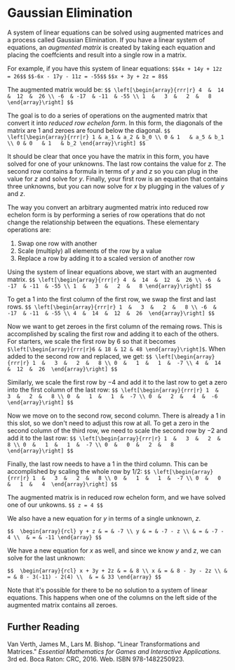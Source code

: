 <head>
    <meta http-equiv="Content-Type" content="text/html; charset=utf-8" />
    <script type="text/javascript" async src="https://cdn.mathjax.org/mathjax/latest/MathJax.js?config=TeX-MML-AM_CHTML">
    </script>
</head>

<script type="text/x-mathjax-config">
  MathJax.Hub.Config({
    TeX: { extensions: ["AMSsymbols.js"] },
    tex2jax: {
      inlineMath: [ ['$','$'], ["\\(","\\)"] ],
      processEscapes: true
    }
  });
</script>

Gaussian Elimination
====================
A system of linear equations can be solved using augmented matrices and a process called Gaussian
Elimination.  If you have a linear system of equations, an *augmented matrix* is created by taking
each equation and placing the coeffcients and result into a single row in a matrix.  

For example, if you have this system of linear equations:
`$$4x + 14y + 12z = 26$$`
`$$-6x - 17y - 11z = -55$$`
`$$x + 3y + 2z = 8$$`

The augmented matrix would be:
`$$
  \left[\begin{array}{rrr|r}
     4  &  14  &  12  &  26 \\
    -6  & -17  & -11  & -55 \\
     1  &   3  &   2  &   8
  \end{array}\right]
$$`

The goal is to do a series of operations on the augmented matrix that convert it into *reduced row
echelon form*.  In this form, the diagonals of the matrix are $1$ and zeroes are found below the
diagonal.
`$$
  \left[\begin{array}{rrr|r}
  1 & a_1 & a_2 & b_0 \\
  0 & 1   & a_5 & b_1 \\
  0 & 0   & 1   & b_2
  \end{array}\right]
$$`

It should be clear that once you have the matrix in this form, you have solved for one of your
unknowns.  The last row contains the value for $z$.  The second row contains a formula in terms
of $y$ and $z$ so you can plug in the value for $z$ and solve for $y$.  Finally, your first row
is an equation that contains three unknowns, but you can now solve for $x$ by plugging in the
values of $y$ and $z$.


The way you convert an arbitrary augmented matrix into reduced row echelon form is by performing
a series of row operations that do not change the relationship between the equations.  These 
elementary operations are:
1. Swap one row with another
2. Scale (multiply) all elements of the row by a value
3. Replace a row by adding it to a scaled version of another row

Using the system of linear equations above, we start with an augmented matrix.
`$$
  \left[\begin{array}{rrr|r}
     4  &  14  &  12  &  26 \\
    -6  & -17  & -11  & -55 \\
     1  &   3  &   2  &   8
  \end{array}\right]
$$`

To get a $1$ into the first column of the first row, we swap the first and last rows.
`$$
  \left[\begin{array}{rrr|r}
     1  &   3  &   2  &   8 \\
    -6  & -17  & -11  & -55 \\
     4  &  14  &  12  &  26 
  \end{array}\right]
$$`

Now we want to get zeroes in the first column of the remaing rows.  This is accomplished by scaling
the first row and adding it to each of the others.  For starters, we scale the first row by $6$ so 
that it becomes `$\left[\begin{array}{rrr|r}6 & 18 & 12 & 48 \end{array}\right]$`.  When 
added to the second row and replaced, we get:
`$$
  \left[\begin{array}{rrr|r}
     1  &   3  &   2  &   8 \\
     0  &   1  &   1  &  -7 \\
     4  &  14  &  12  &  26 
  \end{array}\right]
$$`

Similarly, we scale the first row by $-4$ and add it to the last row to get a zero into the first
column of the last row:
`$$
  \left[\begin{array}{rrr|r}
     1  &   3  &   2  &   8 \\
     0  &   1  &   1  &  -7 \\
     0  &   2  &   4  &  -6 
  \end{array}\right]
$$`

Now we move on to the second row, second column.  There is already a $1$ in this slot, so we don't
need to adjust this row at all.  To get a zero in the second column of the third row, we need to 
scale the second row by $-2$ and add it to the last row:
`$$
  \left[\begin{array}{rrr|r}
     1  &   3  &   2  &   8 \\
     0  &   1  &   1  &  -7 \\
     0  &   0  &   2  &   8 
  \end{array}\right]
$$`

Finally, the last row needs to have a $1$ in the third column.  This can be accomplished by scaling
the whole row by $1/2$:
`$$
  \left[\begin{array}{rrr|r}
     1  &   3  &   2  &   8 \\
     0  &   1  &   1  &  -7 \\
     0  &   0  &   1  &   4 
  \end{array}\right]
$$`

The augmented matrix is in reduced row echelon form, and we have solved one of our unkowns.
`$$ z = 4 $$`

We also have a new equation for $y$ in terms of a single unknown, $z$.

`$$ 
  \begin{array}{rcl}
      y + z & = & -7 \\
          y & = & -7 - z \\
            & = & -7 - 4 \\ 
            & = & -11
  \end{array}
$$`


We have a new equation for $x$ as well, and since we know $y$ and $z$, we can solve for the last
unknown:

`$$ 
  \begin{array}{rcl}
      x + 3y + 2z & = & 8 \\
                x & = & 8 - 3y - 2z \\
                  & = & 8 - 3(-11) - 2(4) \\ 
                  & = & 33
  \end{array}
$$`

Note that it's possible for there to be no solution to a system of linear equations.  This happens
when one of the columns on the left side of the augmented matrix contains all zeroes.

Further Reading
---------------

Van Verth, James M., Lars M. Bishop. "Linear Transformations and Matrices." 
*Essential Mathematics for Games and Interactive Applications.* 3rd ed.
Boca Raton: CRC, 2016. Web. ISBN 978-1482250923.